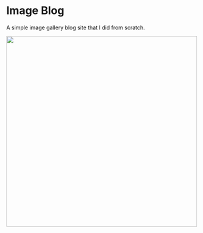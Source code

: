 # Image Blog
A simple image gallery blog site that I did from scratch.

<img align="center" src="ImageBlog1/homepage.png" width="500">

